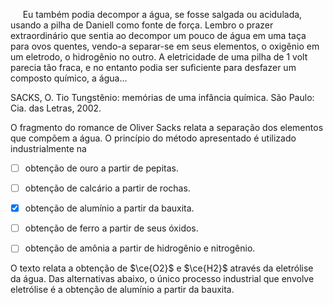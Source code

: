 

     Eu também podia decompor a água, se fosse salgada ou acidulada, usando a pilha de Daniell como fonte de força. Lembro o prazer extraordinário que sentia ao decompor um pouco de água em uma taça para ovos quentes, vendo-a separar-se em seus elementos, o oxigênio em um eletrodo, o hidrogênio no outro. A eletricidade de uma pilha de 1 volt parecia tão fraca, e no entanto podia ser suficiente para desfazer um composto químico, a água...

SACKS, O. Tio Tungstênio: memórias de uma infância química. São Paulo: Cia. das Letras, 2002.

O fragmento do romance de Oliver Sacks relata a separação dos elementos que compõem a água. O princípio do método apresentado é utilizado industrialmente na



- [ ] obtenção de ouro a partir de pepitas.
- [ ] obtenção de calcário a partir de rochas.
- [x] obtenção de alumínio a partir da bauxita.
- [ ] obtenção de ferro a partir de seus óxidos.
- [ ] obtenção de amônia a partir de hidrogênio e nitrogênio.


O texto relata a obtenção de $\ce{O2}$ e $\ce{H2}$ através da eletrólise da água. Das alternativas abaixo, o único processo industrial que envolve eletrólise é a obtenção de alumínio a partir da bauxita.

        